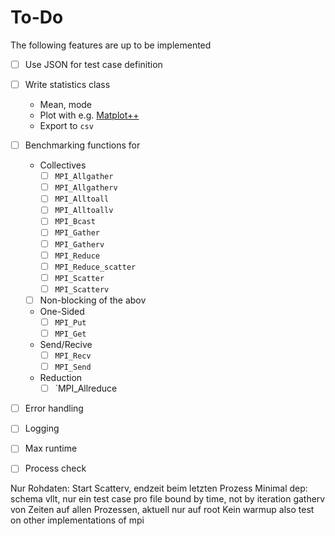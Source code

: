 # To-Do

The following features are up to be implemented

- [ ] Use JSON for test case definition
- [ ] Write statistics class
    - Mean, mode
    - Plot with e.g. [Matplot++](https://github.com/alandefreitas/matplotplusplus?tab=readme-ov-file)
    - Export to `csv`
- [ ] Benchmarking functions for
    - Collectives
        - [ ] `MPI_Allgather`
        - [ ] `MPI_Allgatherv`
        - [ ] `MPI_Alltoall`
        - [ ] `MPI_Alltoallv`
        - [ ] `MPI_Bcast`
        - [ ] `MPI_Gather`
        - [ ] `MPI_Gatherv`
        - [ ] `MPI_Reduce`
        - [ ] `MPI_Reduce_scatter`
        - [ ] `MPI_Scatter`
        - [ ] `MPI_Scatterv`
    - [ ] Non-blocking of the abov
    - One-Sided
        - [ ] `MPI_Put`
        - [ ] `MPI_Get` 
    - Send/Recive
        - [ ] `MPI_Recv`
        - [ ] `MPI_Send`
    - Reduction
        - [ ] `MPI_Allreduce
- [ ] Error handling
- [ ] Logging
- [ ] Max runtime
- [ ] Process check


Nur Rohdaten: Start Scatterv, endzeit beim letzten Prozess
Minimal dep: schema vllt, nur ein test case pro file
bound by time, not by iteration
gatherv von Zeiten auf allen Prozessen, aktuell nur auf root
Kein warmup
also test on other implementations of mpi



